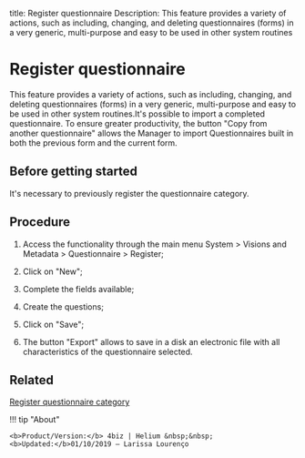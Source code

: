title: Register questionnaire
Description: This feature provides a variety of actions, such as including, changing, and deleting questionnaires (forms) in a very generic, multi-purpose and easy to be used in other system routines 
# Register questionnaire

This feature provides a variety of actions, such as including, changing, and deleting questionnaires (forms) in a very generic, multi-purpose and easy to be used in other system routines.It's possible to import a completed questionnaire. To ensure greater productivity, the button "Copy from another questionnaire" allows the Manager to import Questionnaires built in both the previous form and the current form.

Before getting started
--------------------------

It's necessary to previously register the questionnaire category.

Procedure
-------------

1.  Access the functionality through the main menu System \> Visions and
    Metadata \> Questionnaire \> Register;

2.  Click on "New";

3.  Complete the fields available;

4.  Create the questions;

5.  Click on "Save";

6.  The button "Export" allows to save in a disk an electronic file with all
    characteristics of the questionnaire selected.
    
Related
--------------------------

[Register questionnaire category](/en-us/4biz-helium/platform-administration/questionnaires/questionaires-management/questionnaire-category.html)

!!! tip "About"

    <b>Product/Version:</b> 4biz | Helium &nbsp;&nbsp;
    <b>Updated:</b>01/10/2019 – Larissa Lourenço

